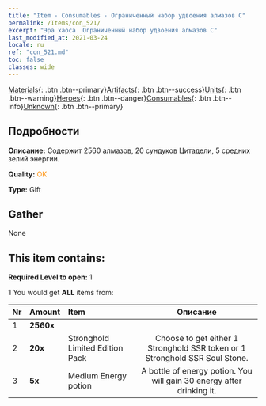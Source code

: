 ```yaml
---
title: "Item - Consumables - Ограниченный набор удвоения алмазов C"
permalink: /Items/con_521/
excerpt: "Эра хаоса  Ограниченный набор удвоения алмазов C"
last_modified_at: 2021-03-24
locale: ru
ref: "con_521.md"
toc: false
classes: wide
---
```

 [Materials](/ru/Items/){: .btn .btn--primary}[Artifacts](/ru/Items/Artifacts/){: .btn .btn--success}[Units](/ru/Items/Units/){: .btn .btn--warning}[Heroes](/ru/Items/Heroes/){: .btn .btn--danger}[Consumables](/ru/Items/Consumables/){: .btn .btn--info}[Unknown](/ru/Items/Unknown/){: .btn .btn--primary}

## Подробности
 **Описание:** Содержит 2560 алмазов, 20 сундуков Цитадели, 5 средних зелий энергии.

 **Quality:** <span style="color: #FF8C00">OK</span>

 **Type:** Gift

## Gather

  None

## This item contains:

 **Required Level to open:** 1

 1 You would get **ALL** items  from:

  | Nr | Amount |     Item    | Описание |
  |:---|:-------|:------------|:-----------:|
  | 1 |  **2560x** | <i class="fas fa-gem"/> |  | 
  | 2 |  **20x** | Stronghold Limited Edition Pack | Choose to get either 1 Stronghold SSR token or 1 Stronghold SSR Soul Stone.  | 
  | 3 |  **5x** | Medium Energy potion | A bottle of energy potion. You will gain 30 energy after drinking it.  | 
